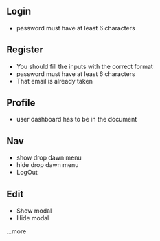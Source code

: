 ## Login
- password must have at least 6 characters

## Register
- You should fill the inputs with the correct format
- password must have at least 6 characters
- That email is already taken

## Profile
- user dashboard has to be in the document

## Nav
- show drop dawn menu
- hide drop dawn menu
- LogOut

## Edit
- Show modal
- Hide modal

...more
